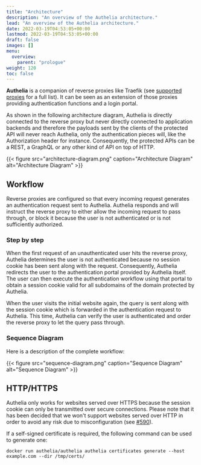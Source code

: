 ```yaml
---
title: "Architecture"
description: "An overview of the Authelia architecture."
lead: "An overview of the Authelia architecture."
date: 2022-03-19T04:53:05+00:00
lastmod: 2022-03-19T04:53:05+00:00
draft: false
images: []
menu:
  overview:
    parent: "prologue"
weight: 120
toc: false
---
```


**Authelia** is a companion of reverse proxies like Traefik (see [supported proxies](../supported-proxies.md) for a full
list). It can be seen as an extension of those proxies providing authentication functions and a login portal.

As shown in the following architecture diagram, Authelia is directly connected to the reverse proxy but never directly
connected to application backends and therefore the payloads sent by the clients of the protected API will never reach
Authelia, only the authentication pieces will, like the Authorization header for instance. Consequently, the protected
APIs can be a REST, a GraphQL or any other kind of API on top of HTTP.

{{< figure src="architecture-diagram.png" caption="Architecture Diagram" alt="Architecture Diagram" >}}

## Workflow

Reverse proxies are configured so that every incoming request generates an authentication request sent to Authelia.
Authelia responds and will instruct the reverse proxy to either allow the incoming request to pass through, or block it
because the user is not authenticated or is not sufficiently authorized.

### Step by step

When the first request of an unauthenticated user hits the reverse proxy, Authelia determines the user is not
authenticated because no session cookie has been sent along with the request. Consequently, Authelia redirects the user
to the authentication portal provided by Authelia itself. The user can then execute the authentication workflow using
that portal to obtain a session cookie valid for all subdomains of the domain protected by Authelia.

When the user visits the initial website again, the query is sent along with the session cookie which is forwarded in
the authentication request to Authelia. This time, Authelia can verify the user is authenticated and order the reverse
proxy to let the query pass through.

### Sequence Diagram

Here is a description of the complete workflow:

{{< figure src="sequence-diagram.png" caption="Sequence Diagram" alt="Sequence Diagram" >}}

## HTTP/HTTPS

Authelia only works for websites served over HTTPS because the session cookie can only be transmitted over secure
connections. Please note that it has been decided that we won't support websites served over HTTP in order to avoid any
risk due to misconfiguration (see [#590](https://github.com/authelia/authelia/issues/590)).

If a self-signed certificate is required, the following command can be used to generate one:

```console
docker run authelia/authelia authelia certificates generate --host example.com --dir /tmp/certs/
```
